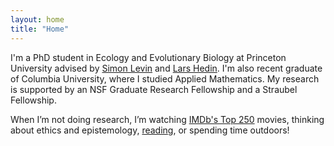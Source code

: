 ```yaml
---
layout: home
title: "Home"
---
```

I'm a PhD student in Ecology and Evolutionary Biology at Princeton University advised by [Simon Levin](https://eeb.princeton.edu/people/simon-levin) and [Lars Hedin](https://eeb.princeton.edu/people/lars-hedin). I'm also recent graduate of Columbia University, where I studied Applied Mathematics. My research is supported by an NSF Graduate Research Fellowship and a Straubel Fellowship.

When I’m not doing research, I’m watching [IMDb's Top 250](https://www.imdb.com/user/ur130076546/?ref_=nv_usr_prof_2) movies, thinking about ethics and epistemology, [reading](https://www.goodreads.com/user/show/145758547-shloka), or spending time outdoors!
